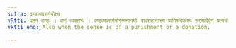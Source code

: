 ```yaml
---
sutra: दण्डव्यवसर्गयोश्च
vRtti: दमनं दण्डः । दानं व्यवसर्गः । दण्डव्यवसर्गयोर्गम्यमानयोः पादशतान्तस्य प्रातिपदिकस्य संख्यादेर्वुन् प्रत्ययो भवति अन्तलोपश्च ॥
vRtti_eng: Also when the sense is of a punishment or a donation.

---
```

